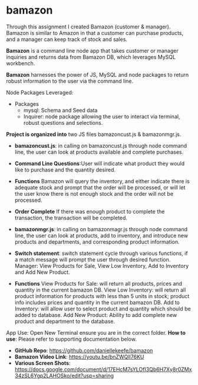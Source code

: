 # bamazon
 
Through this assignment I created Bamazon (customer & manager). Bamazon is similar to Amazon in that a customer can purchase products, and a manager can keep track of stock and sales.  
 
**Bamazon** is a command line node app that takes customer or manager inquiries and returns data from Bamazon DB, which leverages MySQL workbench. 
 
**Bamazon** harnesses the power of JS, MySQL and node packages to return robust information to the user via the command line. 
 
 
Node Packages Leveraged:
* Packages
    * mysql: Schema and Seed data
    * Inquirer: node package allowing the user to interact via terminal, robust questions and selections. 
 
 
**Project is organized into** two JS files bamazoncust.js & bamazonmgr.js. 
 
* **bamazoncust.js**: in calling on bamazoncust.js through node command line, the user can look at products available and complete purchases. 
* **Command Line Questions**:User will indicate what product they would like to purchase and the quantity desired. 
* **Functions** Bamazon will query the inventory, and either indicate there is adequate stock and prompt that the order will be processed, or will let the user know there is not enough stock and the order will not be processed. 
* **Order Complete** If there was enough product to complete the transaction, the transaction will be completed. 
 
 
 
* **bamazonmgr.js**: in calling on bamazonmagr.js through node command line, the user can look at products, add to inventory, and introduce new products and departments, and corresponding product information.
* **Switch statement**: switch statement cycle through various functions, if a match message will prompt the user through desired function.
Manager: View Products for Sale, View Low Inventory, Add to Inventory and Add New Product. 
* **Functions** 
View Products for Sale: will return all products, prices and quantity in the current bamazon DB. 
View Low Inventory: will return all product information for products with less than 5 units in stock; product info includes prices and quantity in the current bamazon DB. 
Add to Inventory: will allow user to select product and quantity which should be added to database. 
Add New Product: Ability to add complete new product and department to the database. 
 
 
 
App Use: 
Open New Terminal ensure you are in the correct folder. 
**How to use**: Please refer to supporting documentation below.
 
* **GitHub Repo**: https://github.com/daniellekeefe/bamazon
* **Bamazon Video Link**: https://youtu.be/bnZWQlI76KU 
* **Various Screen Shots**: https://docs.google.com/document/d/17EHcM7sYLOfI3Qb6H7Xy8r0ZMx34zSL6Ygp2LAHOSko/edit?usp=sharing 